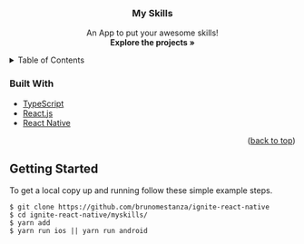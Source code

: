 <div id="top"></div>

<br />
<div align="center">
  <h3 align="center">My Skills</h3>

  <p align="center">
    An App to put your awesome skills!
    <br />
<strong>Explore the projects »</strong></a>
  </p>
</div>

<details>
  <summary>Table of Contents</summary>
  <ol>
    <li>
      <a href="#about-the-project">About The Project</a>
      <ul>
        <li><a href="#built-with">Built With</a></li>
      </ul>
    </li>
    <li><a href="#getting-started">Getting Started</a></li>
  </ol>
</details>


### Built With

* [TypeScript](https://www.typescriptlang.org/)
* [React.js](https://reactjs.org/)
* [React Native](https://reactnative.dev/)

<p align="right">(<a href="#top">back to top</a>)</p>

## Getting Started

To get a local copy up and running follow these simple example steps.

```
$ git clone https://github.com/brunomestanza/ignite-react-native
$ cd ignite-react-native/myskills/
$ yarn add
$ yarn run ios || yarn run android
```
